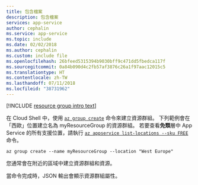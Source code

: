 ```yaml
---
title: 包含檔案
description: 包含檔案
services: app-service
author: cephalin
ms.service: app-service
ms.topic: include
ms.date: 02/02/2018
ms.author: cephalin
ms.custom: include file
ms.openlocfilehash: 26bfeed5315394b9030bff9c471dd5fbedca117f
ms.sourcegitcommit: 0a84b090d4c2fb57af3876c26a1f97aac12015c5
ms.translationtype: HT
ms.contentlocale: zh-TW
ms.lasthandoff: 07/11/2018
ms.locfileid: "38731962"
---
```

[!INCLUDE [resource group intro text](resource-group.md)]

在 Cloud Shell 中，使用 [`az group create`](/cli/azure/group?view=azure-cli-latest#az_group_create) 命令來建立資源群組。 下列範例會在「西歐」位置建立名為 myResourceGroup 的資源群組。 若要查看**免類**層中 App Service 的所有支援位置，請執行 [`az appservice list-locations --sku FREE`](/cli/azure/appservice?view=azure-cli-latest#az_appservice_list_locations) 命令。

```azurecli-interactive
az group create --name myResourceGroup --location "West Europe"
```

您通常會在附近的區域中建立資源群組和資源。 

當命令完成時，JSON 輸出會顯示資源群組屬性。
